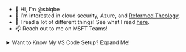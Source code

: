 - 👋 Hi, I’m @sbiqbe
- 👀 I’m interested in cloud security, Azure, and [Reformed Theology](https://heidelblog.net/).
- 🌱 I read a lot of different things! See what I read [here](https://www.goodreads.com/user/show/29726665-spencer).
- 📫 Reach out to me on MSFT Teams!

<details>
<summary>Want to Know My VS Code Setup? Expand Me!</summary>

## Extensions

I have a number of extensions installed to help me do my work. Most of these extensions are for syntax highlighting and code snippets, but some have other functionality. As a cloud engineer focused primarily on Azure, you'll notice an obvious trend in some of these extensions.

### Syntax Highlighting

- [Azure CLI Tools](https://marketplace.visualstudio.com/items?itemName=ms-vscode.azurecli)
- [Azure Log Analytics (Kusto) Syntax Highlighting](https://marketplace.visualstudio.com/items?itemName=josin.kusto-syntax-highlighting) - I don't know why MSFT doesn't have their own syntax highlighter for Kusto. If you find yourself writing a lot of Kusto queries, you can't go wrong with this one.
- [Azure Pipelines](https://marketplace.visualstudio.com/items?itemName=ms-azure-devops.azure-pipelines)
- [Hashicorp Terraform](https://marketplace.visualstudio.com/items?itemName=HashiCorp.terraform)
- [PowerShell](https://marketplace.visualstudio.com/items?itemName=ms-vscode.PowerShell) - Some our automation is done via PowerShell.

### Misc

- [Azure Account](https://marketplace.visualstudio.com/items?itemName=ms-vscode.azure-account) - This handles authentication into Azure and lets you integrate a cloud shell right inside VS Code.
- [Peacock](https://marketplace.visualstudio.com/items?itemName=johnpapa.vscode-peacock) - Sometimes I need to have multiple VS Code windows open at the same time. Peacock helps keep which window is which by adding a color bar to VS Code. Click the link to see an example.
- [WSL](https://marketplace.visualstudio.com/items?itemName=ms-vscode-remote.remote-wsl) - I run the Windows Subsystem for Linux (WSL) since my Windows laptop is pretty well locked-down. You'll want this extension to be able to integrate the terminal into WSL.
- [CodeSnap](https://marketplace.visualstudio.com/items?itemName=adpyke.codesnap) - There are times when I need to take screenshots of my code (mostly to submit for CHG tickets). CodeSnap saves the day!

### Themes

- [Dank Neon](https://marketplace.visualstudio.com/items?itemName=wuz.dank-neon) - This was my goto theme (dark, of course) for the longest time. I personally know one of the developers and just really like the color scheme.
- [SynthWave '84](https://marketplace.visualstudio.com/items?itemName=RobbOwen.synthwave-vscode) - This is my current theme. I'm from the '80s and love the synthwave vibe from this theme. It's totally rad!

### FAQs

- I sometimes get asked why I don't have any Git-related extensions installed. The simple answer is because I don't do anything with Git via a GUI. I've not found any Git extensions that work for me. I just do it old-school on the CLI. 😎


</details>


<!---
sbiqbe/sbiqbe is a ✨ special ✨ repository because its `README.md` (this file) appears on your GitHub profile.
You can click the Preview link to take a look at your changes.
--->
